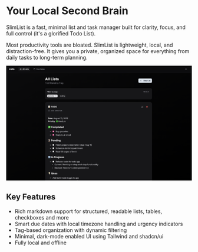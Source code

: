 # Your Local Second Brain

SlimList is a fast, minimal list and task manager built for clarity, focus, and
full control (it's a glorified Todo List).

Most productivity tools are bloated. SlimList is lightweight, local, and
distraction-free. It gives you a private, organized space for everything from
daily tasks to long-term planning.

![Home Page Picture](/public/HomePage.png)

## Key Features

- Rich markdown support for structured, readable lists, tables, checkboxes and
  more
- Smart due dates with local timezone handling and urgency indicators
- Tag-based organization with dynamic filtering
- Minimal, dark-mode enabled UI using Tailwind and shadcn/ui
- Fully local and offline
